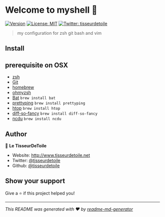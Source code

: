 # Welcome to myshell 👋

[![Version](https://img.shields.io/github/v/tag/tisseurdetoile/myshell)](https://github.com/tisseurdetoile/myshell/releases)
[![License: MIT](https://img.shields.io/badge/License-MIT-yellow.svg)](#)
[![Twitter: tisseurdetoile](https://img.shields.io/twitter/follow/tisseurdetoile.svg?style=social)](https://twitter.com/tisseurdetoile)

> my configuration for zsh git bash and vim

## Install

## prerequisite on OSX

- [zsh](https://www.zsh.org/)
- [Git](https://git-scm.com/)
- [homebrew](https://brew.sh/index_fr)
- [ohmyzsh](https://github.com/ohmyzsh/ohmyzsh/wiki)
- [Bat](https://github.com/sharkdp/bat) `brew install bat`
- [prettyping](http://denilson.sa.nom.br/prettyping/) `brew install prettyping`
- [htop](http://hisham.hm/htop/) `brew install htop`
- [diff-so-fancy](https://github.com/so-fancy/diff-so-fancy) `brew install diff-so-fancy`
- [ncdu](https://dev.yorhel.nl/ncdu) `brew install ncdu`

## Author

👤 **Le TisseurDeToile**

- Website: http://www.tisseurdetoile.net
- Twitter: [@tisseurdetoile](https://twitter.com/tisseurdetoile)
- Github: [@tisseurdetoile](https://github.com/tisseurdetoile)

## Show your support

Give a ⭐️ if this project helped you!

---

_This README was generated with ❤️ by [readme-md-generator](https://github.com/kefranabg/readme-md-generator)_
